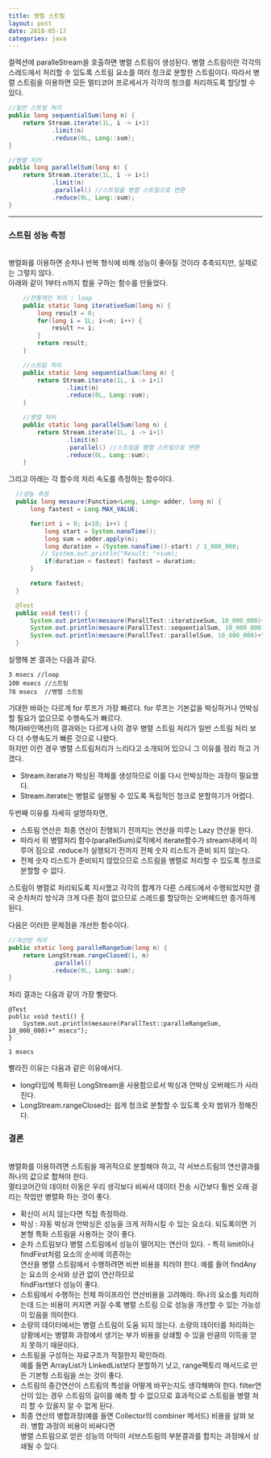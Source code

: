 ```yaml
---
title: 병렬 스트림
layout: post
date: 2018-05-17
categories: java
---
```


컬렉션에 paralleStream을 호출하면 <bold>병렬 스트림</bold>이 생성된다. 병렬 스트림이란 각각의 스레드에서
처리할 수 있도록 스트림 요소를 여러 청크로 분할한 스트림이다. 따라서 병렬 스트림을 이용하면 모든 멀티코어 프로세서가
각각의 청크를 처리하도록 할당할 수 있다.

```JAVA
//일반 스트림 처리
public long sequentialSum(long n) {
    return Stream.iterate(1L, i -> i+1)
            .limit(n)
            .reduce(0L, Long::sum);
}

//병렬 처리
public long parallelSum(long n) {
    return Stream.iterate(1L, i -> i+1)
            .limit(n)
            .parallel() //스트림을 병렬 스트림으로 변환
            .reduce(0L, Long::sum);
}
```
---
### 스트림 성능 측정
<br>병렬화를 이용하면 순차나 반복 형식에 비해 성능이 좋아질 것이라 추축되지만, 실제로는 그렇지 않다.
<br>아래와 같이 1부터 n까지 합을 구하는 함수를 만들었다.
```JAVA
    //전통적인 처리 : loop
    public static long iterativeSum(long n) {
        long result = 0;
        for(long i = 1L; i<=n; i++) {
            result += i;
        }
        return result;
    }

    //스트림 처리
    public static long sequentialSum(long n) {
        return Stream.iterate(1L, i -> i+1)
                .limit(n)
                .reduce(0L, Long::sum);
    }

    //병렬 처리
    public static long parallelSum(long n) {
        return Stream.iterate(1L, i -> i+1)
                .limit(n)
                .parallel() //스트림을 병렬 스트림으로 변환
                .reduce(0L, Long::sum);
    }
```
그리고 아래는 각 함수의 처리 속도를 측정하는 함수이다.
```JAVA
  //성능 측정
  public long mesaure(Function<Long, Long> adder, long n) {
      long fastest = Long.MAX_VALUE;

      for(int i = 0; i<10; i++) {
          long start = System.nanoTime();
          long sum = adder.apply(n);
          long duration = (System.nanoTime()-start) / 1_000_000;
         // System.out.println("Result: "+sum);
          if(duration < fastest) fastest = duration;
      }

      return fastest;
  }

  @Test
  public void test() {
      System.out.println(mesaure(ParallTest::iterativeSum, 10_000_000)+" msecs");
      System.out.println(mesaure(ParallTest::sequentialSum, 10_000_000)+" msecs");
      System.out.println(mesaure(ParallTest::parallelSum, 10_000_000)+" msecs");
  }
```
실행해 본 결과는 다음과 같다.
```
3 msecs //loop
100 msecs //스트림
78 msecs  //병렬 스트림
```
 기대한 바와는 다르게 for 루프가 가장 빠르다. for 루프는 기본값을 박싱하거나 언박싱할 필요가 없으므로 수행속도가 빠르다.
 <br>책(자바인액션)의 결과와는 다르게 나의 경우 병렬 스트림 처리가 일반 스트림 처리 보다 더 수행속도가 빠른 것으로 나왔다.
 <br>하지만 이런 경우 병렬 스트림처리가 느리다고 소개되어 있으니 그 이유를 정리 하고 가겠다.
  * Stream.iterate가 박싱된 객체를 생성하므로 이를 다시 언박싱하는 과정이 필요했다.
  * Stream.iterate는 병렬로 실행될 수 있도록 독립적인 청크로 분할하기가 어렵다.

 두번째 이유를 자세히 설명하자면,
   * 스트림 연산은 최종 연산이 진행되기 전까지는 연산을 미루는 Lazy 연산을 한다.
   * 따라서 위 병렬처리 함수(parallelSum)로직에서 iterate함수가 stream내에서 이루어 짐으로 .reduce가 실행되기 전까지 전체 숫자 리스트가 준비 되지 않는다.
   * 전체 숫자 리스트가 준비되지 않았으므로 스트림을 병렬로 처리할 수 있도록 청크로 분할할 수 없다.

   스트림이 병렬로 처리되도록 지시했고 각각의 합계가 다른 스레드에서 수행되었지만 결국 순차처리 방식과 크게 다른 점이 없으므로
   스레드를 할당하는 오버헤드만 증가하게 된다.

   다음은 이러한 문제점을 개선한 함수이다.
```JAVA
//개선된 처리
public static long paralleRangeSum(long n) {
    return LongStream.rangeClosed(1, n)
            .parallel()
            .reduce(0L, Long::sum);
}
```   
처리 결과는 다음과 같이 가장 빨랐다.
```
@Test
public void test1() {
    System.out.println(mesaure(ParallTest::paralleRangeSum, 10_000_000)+" msecs");
}

1 msecs
```
  빨라진 이유는 다음과 같은 이유에서다.
  * long타입에 특화된 LongStream을 사용함으로서 박싱과 언박싱 오버헤드가 사라진다.
  * LongStream.rangeClosed는 쉽게 청크로 분할할 수 있도록 숫자 범위가 정해진다.

### 결론
<br>병렬화를 이용하려면 스트림을 재귀적으로 분할해야 하고, 각 서브스트림의 연산결과를 하나의 값으로 합쳐야 한다.
<br>멀티코어간의 데이터 이동은 우리 생각보다 비싸서 데이터 전송 시간보다 훨씬 오래 걸리는 작업만 병렬화 하는 것이 좋다.

* 확신이 서지 않는다면 직접 측정하라.
* 박싱 : 자동 박싱과 언박싱은 성능을 크게 저하시킬 수 있는 요소다. 되도록이면 기본형 특화 스트림을 사용하는 것이 좋다.
* 순차 스트림보다 병렬 스트림에서 성능이 떨어지는 연산이 있다. - 특히 limit이나 findFirst처럼 요소의 순서에 의존하는
<br>연산을 병렬 스트림에서 수행하려면 비싼 비용을 치러야 한다. 예를 들어 findAny는 요소의 순서와 상관 없이 연산하므로
<br>findFisrt보다 성능이 좋다.
* 스트림에서 수행하는 전체 파이프라인 연산비용을 고려해라. 하나의 요소를 처리하는데 드는 비용이 커지면 커질 수록 병렬 스트림
으로 성능을 개선할 수 있는 가능성이 있음을 의미한다.
* 소량의 데이터에서는 병렬 스트림이 도움 되지 않는다. 소량의 데이터를 처리하는 상황에서는 병렬화 과정에서 생기는 부가 비용을
상쇄할 수 있을 만큼의 이득을 얻지 못하기 때문이다.
* 스트림을 구성하는 자료구조가 적절한지 확인하라.
<br>예를 들면 ArrayList가 LinkedList보다 분할하기 낫고, range팩토리 메서드로 만든 기본형 스트림을 쓰는 것이 좋다.
* 스트림의 중간연산이 스트림의 특성을 어떻게 바꾸는지도 생각해봐야 한다. filter연산이 있는 경우 스트림의 길이를 예측 할
수 없으므로 효과적으로 스트림을 병렬 처리 할 수 있을지 알 수 없게 된다.
* 최종 연산의 병합과정(예를 들면 Collector의 combiner 메서드) 비용을 살펴 보라. 병합 과정의 비용이 비싸다면
<br>병렬 스트림으로 얻은 성능의 이익이 서브스트림의 부분결과를 합치는 과정에서 상쇄될 수 있다.


